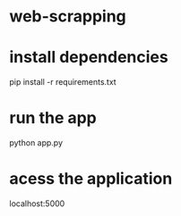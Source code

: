 # web-scrapping

# install dependencies
pip install -r requirements.txt

# run the app
python app.py

# acess the application 
localhost:5000

